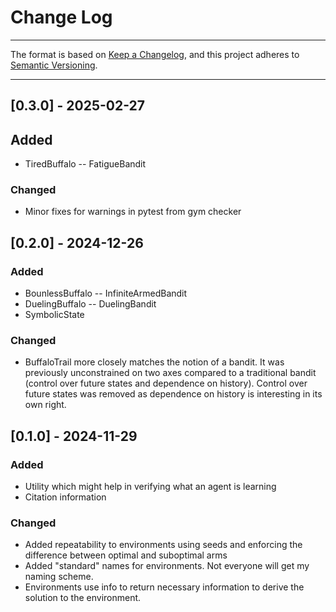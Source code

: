 # Change Log #

---

The format is based on [Keep a Changelog](https://keepachangelog.com/en/1.1.0/),
and this project adheres to [Semantic Versioning](https://semver.org/spec/v2.0.0.html).

---

## [0.3.0] - 2025-02-27

## Added

- TiredBuffalo -- FatigueBandit

### Changed

- Minor fixes for warnings in pytest from gym checker

## [0.2.0] - 2024-12-26

### Added

- BounlessBuffalo -- InfiniteArmedBandit
- DuelingBuffalo -- DuelingBandit
- SymbolicState

### Changed

- BuffaloTrail more closely matches the notion of a bandit.  It was previously unconstrained on two axes 
compared to a traditional bandit (control over future states and dependence on history).  Control over future 
states was removed as dependence on history is interesting in its own right.

## [0.1.0] - 2024-11-29

### Added

- Utility which might help in verifying what an agent is learning
- Citation information

### Changed

- Added repeatability to environments using seeds and enforcing the difference between optimal and 
suboptimal arms
- Added "standard" names for environments.  Not everyone will get my naming scheme.
- Environments use info to return necessary information to derive the solution to the environment.